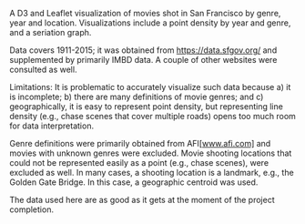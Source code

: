 A D3 and Leaflet visualization of movies shot in San Francisco by genre, year and location. Visualizations include a point density by year and genre, and a seriation graph.

Data covers 1911-2015; it was obtained from https://data.sfgov.org/ and supplemented by primarily IMBD data. A couple of other websites were consulted as well.

Limitations: It is problematic to accurately visualize such data because a) it is incomplete; b) there are many definitions of movie genres; and c) geographically, it is easy to represent point density, but representing line density (e.g., chase scenes that cover multiple roads) opens too much room for data interpretation.

Genre definitions were primarily obtained from AFI[www.afi.com] and movies with unknown genres were excluded. Movie shooting locations that could not be represented easily as a point (e.g., chase scenes), were excluded as well. In many cases, a shooting location is a landmark, e.g., the Golden Gate Bridge. In this case, a geographic centroid was used.

The data used here are as good as it gets at the moment of the project completion. 
